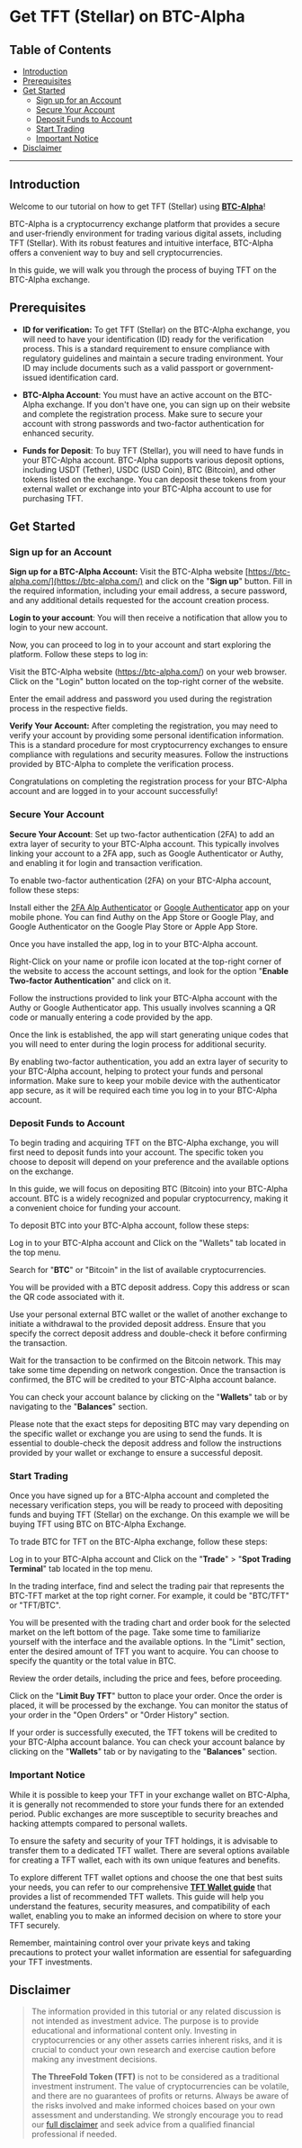 <h1> Get TFT (Stellar) on BTC-Alpha </h1>

<h2> Table of Contents </h2>

- [Introduction](#introduction)
- [Prerequisites](#prerequisites)
- [Get Started](#get-started)
  - [Sign up for an Account](#sign-up-for-an-account)
  - [Secure Your Account](#secure-your-account)
  - [Deposit Funds to Account](#deposit-funds-to-account)
  - [Start Trading](#start-trading)
  - [Important Notice](#important-notice)
- [Disclaimer](#disclaimer)

***

## Introduction

Welcome to our tutorial on how to get TFT (Stellar) using [**BTC-Alpha**](https://btc-alpha.com/en)! 

BTC-Alpha is a cryptocurrency exchange platform that provides a secure and user-friendly environment for trading various digital assets, including TFT (Stellar). With its robust features and intuitive interface, BTC-Alpha offers a convenient way to buy and sell cryptocurrencies. 

In this guide, we will walk you through the process of buying TFT on the BTC-Alpha exchange.

## Prerequisites

- **ID for verification:** To get TFT (Stellar) on the BTC-Alpha exchange, you will need to have your identification (ID) ready for the verification process. This is a standard requirement to ensure compliance with regulatory guidelines and maintain a secure trading environment. Your ID may include documents such as a valid passport or government-issued identification card. 
  
- **BTC-Alpha Account**: You must have an active account on the BTC-Alpha exchange. If you don't have one, you can sign up on their website and complete the registration process. Make sure to secure your account with strong passwords and two-factor authentication for enhanced security.

- **Funds for Deposit**: To buy TFT (Stellar), you will need to have funds in your BTC-Alpha account. BTC-Alpha supports various deposit options, including USDT (Tether), USDC (USD Coin), BTC (Bitcoin), and other tokens listed on the exchange. You can deposit these tokens from your external wallet or exchange into your BTC-Alpha account to use for purchasing TFT.

## Get Started

### Sign up for an Account

**Sign up for a BTC-Alpha Account:** Visit the BTC-Alpha website [https://btc-alpha.com/](https://btc-alpha.com/) and click on the "**Sign up**" button. Fill in the required information, including your email address, a secure password, and any additional details requested for the account creation process. 

**Login to your account**: You will then receive a notification that allow you to login to your new account. 

Now, you can proceed to log in to your account and start exploring the platform. Follow these steps to log in:

Visit the BTC-Alpha website (https://btc-alpha.com/) on your web browser. Click on the "Login" button located on the top-right corner of the website.

Enter the email address and password you used during the registration process in the respective fields.

**Verify Your Account:** After completing the registration, you may need to verify your account by providing some personal identification information. This is a standard procedure for most cryptocurrency exchanges to ensure compliance with regulations and security measures. Follow the instructions provided by BTC-Alpha to complete the verification process.

Congratulations on completing the registration process for your BTC-Alpha account and are logged in to your account successfully! 

### Secure Your Account

**Secure Your Account**: Set up two-factor authentication (2FA) to add an extra layer of security to your BTC-Alpha account. This typically involves linking your account to a 2FA app, such as Google Authenticator or Authy, and enabling it for login and transaction verification.

To enable two-factor authentication (2FA) on your BTC-Alpha account, follow these steps:

Install either the [2FA Alp Authenticator](https://play.google.com/store/apps/details?id=com.alp.two_fa) or [Google Authenticator](https://play.google.com/store/apps/details?id=com.google.android.apps.authenticator2&hl=en&gl=US) app on your mobile phone. You can find Authy on the App Store or Google Play, and Google Authenticator on the Google Play Store or Apple App Store.

Once you have installed the app, log in to your BTC-Alpha account.

Right-Click on your name or profile icon located at the top-right corner of the website to access the account settings, and look for the option "**Enable Two-factor Authentication**" and click on it.

Follow the instructions provided to link your BTC-Alpha account with the Authy or Google Authenticator app. This usually involves scanning a QR code or manually entering a code provided by the app.

Once the link is established, the app will start generating unique codes that you will need to enter during the login process for additional security.

By enabling two-factor authentication, you add an extra layer of security to your BTC-Alpha account, helping to protect your funds and personal information. Make sure to keep your mobile device with the authenticator app secure, as it will be required each time you log in to your BTC-Alpha account.

### Deposit Funds to Account

To begin trading and acquiring TFT on the BTC-Alpha exchange, you will first need to deposit funds into your account. The specific token you choose to deposit will depend on your preference and the available options on the exchange.

In this guide, we will focus on depositing BTC (Bitcoin) into your BTC-Alpha account. BTC is a widely recognized and popular cryptocurrency, making it a convenient choice for funding your account.

To deposit BTC into your BTC-Alpha account, follow these steps:

Log in to your BTC-Alpha account and Click on the "Wallets" tab located in the top menu.

Search for "**BTC**" or "Bitcoin" in the list of available cryptocurrencies.

You will be provided with a BTC deposit address. Copy this address or scan the QR code associated with it.

Use your personal external BTC wallet or the wallet of another exchange to initiate a withdrawal to the provided deposit address.
Ensure that you specify the correct deposit address and double-check it before confirming the transaction.

Wait for the transaction to be confirmed on the Bitcoin network. This may take some time depending on network congestion.
Once the transaction is confirmed, the BTC will be credited to your BTC-Alpha account balance.

You can check your account balance by clicking on the "**Wallets**" tab or by navigating to the "**Balances**" section.

Please note that the exact steps for depositing BTC may vary depending on the specific wallet or exchange you are using to send the funds. It is essential to double-check the deposit address and follow the instructions provided by your wallet or exchange to ensure a successful deposit.

### Start Trading

Once you have signed up for a BTC-Alpha account and completed the necessary verification steps, you will be ready to proceed with depositing funds and buying TFT (Stellar) on the exchange. On this example we will be buying TFT using BTC on BTC-Alpha Exchange.

To trade BTC for TFT on the BTC-Alpha exchange, follow these steps:

Log in to your BTC-Alpha account and Click on the "**Trade**" >  "**Spot Trading Terminal**" tab located in the top menu.

In the trading interface, find and select the trading pair that represents the BTC-TFT market at the top right corner. For example, it could be "BTC/TFT" or "TFT/BTC".

You will be presented with the trading chart and order book for the selected market on the left bottom of the page. Take some time to familiarize yourself with the interface and the available options. In the "Limit" section, enter the desired amount of TFT you want to acquire. You can choose to specify the quantity or the total value in BTC.

Review the order details, including the price and fees, before proceeding.

Click on the "**Limit Buy TFT**" button to place your order. Once the order is placed, it will be processed by the exchange. You can monitor the status of your order in the "Open Orders" or "Order History" section.

If your order is successfully executed, the TFT tokens will be credited to your BTC-Alpha account balance. You can check your account balance by clicking on the "**Wallets**" tab or by navigating to the "**Balances**" section.

### Important Notice

While it is possible to keep your TFT in your exchange wallet on BTC-Alpha, it is generally not recommended to store your funds there for an extended period. Public exchanges are more susceptible to security breaches and hacking attempts compared to personal wallets.

To ensure the safety and security of your TFT holdings, it is advisable to transfer them to a dedicated TFT wallet. There are several options available for creating a TFT wallet, each with its own unique features and benefits.

To explore different TFT wallet options and choose the one that best suits your needs, you can refer to our comprehensive [**TFT Wallet guide**](../storing_tft/storing_tft.md) that provides a list of recommended TFT wallets. This guide will help you understand the features, security measures, and compatibility of each wallet, enabling you to make an informed decision on where to store your TFT securely.

Remember, maintaining control over your private keys and taking precautions to protect your wallet information are essential for safeguarding your TFT investments.

## Disclaimer

> The information provided in this tutorial or any related discussion is not intended as investment advice. The purpose is to provide educational and informational content only. Investing in cryptocurrencies or any other assets carries inherent risks, and it is crucial to conduct your own research and exercise caution before making any investment decisions. 
> 
> **The ThreeFold Token (TFT)** is not to be considered as a traditional investment instrument. The value of cryptocurrencies can be volatile, and there are no guarantees of profits or returns. Always be aware of the risks involved and make informed choices based on your own assessment and understanding. We strongly encourage you to read our [full disclaimer](https://library.threefold.me/info/legal/#/legal__disclaimer) and seek advice from a qualified financial professional if needed.